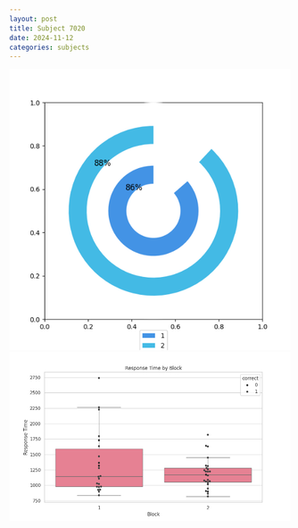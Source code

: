 ```yaml
---
layout: post
title: Subject 7020
date: 2024-11-12
categories: subjects
---
```


![](data/7020/run-32/7020__acc_test.png)
![](data/7020/run-32/7020_rt.png)
